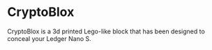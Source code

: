 # CryptoBlox
CryptoBlox is a 3d printed Lego-like block that has been designed to conceal your Ledger Nano S.
